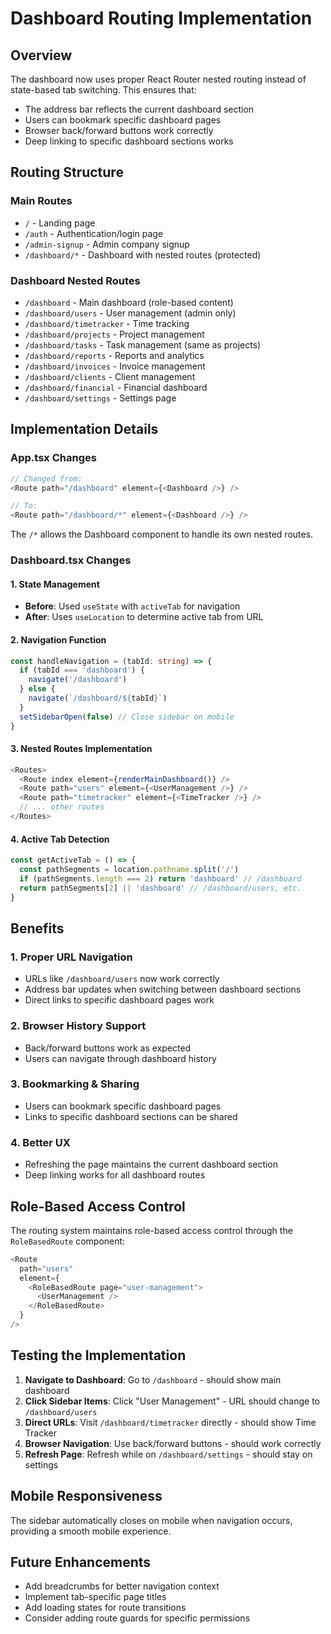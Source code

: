 # Dashboard Routing Implementation

## Overview
The dashboard now uses proper React Router nested routing instead of state-based tab switching. This ensures that:
- The address bar reflects the current dashboard section
- Users can bookmark specific dashboard pages
- Browser back/forward buttons work correctly
- Deep linking to specific dashboard sections works

## Routing Structure

### Main Routes
- `/` - Landing page
- `/auth` - Authentication/login page
- `/admin-signup` - Admin company signup
- `/dashboard/*` - Dashboard with nested routes (protected)

### Dashboard Nested Routes
- `/dashboard` - Main dashboard (role-based content)
- `/dashboard/users` - User management (admin only)
- `/dashboard/timetracker` - Time tracking
- `/dashboard/projects` - Project management
- `/dashboard/tasks` - Task management (same as projects)
- `/dashboard/reports` - Reports and analytics
- `/dashboard/invoices` - Invoice management
- `/dashboard/clients` - Client management
- `/dashboard/financial` - Financial dashboard
- `/dashboard/settings` - Settings page

## Implementation Details

### App.tsx Changes
```typescript
// Changed from:
<Route path="/dashboard" element={<Dashboard />} />

// To:
<Route path="/dashboard/*" element={<Dashboard />} />
```

The `/*` allows the Dashboard component to handle its own nested routes.

### Dashboard.tsx Changes

#### 1. State Management
- **Before**: Used `useState` with `activeTab` for navigation
- **After**: Uses `useLocation` to determine active tab from URL

#### 2. Navigation Function
```typescript
const handleNavigation = (tabId: string) => {
  if (tabId === 'dashboard') {
    navigate('/dashboard')
  } else {
    navigate(`/dashboard/${tabId}`)
  }
  setSidebarOpen(false) // Close sidebar on mobile
}
```

#### 3. Nested Routes Implementation
```typescript
<Routes>
  <Route index element={renderMainDashboard()} />
  <Route path="users" element={<UserManagement />} />
  <Route path="timetracker" element={<TimeTracker />} />
  // ... other routes
</Routes>
```

#### 4. Active Tab Detection
```typescript
const getActiveTab = () => {
  const pathSegments = location.pathname.split('/')
  if (pathSegments.length === 2) return 'dashboard' // /dashboard
  return pathSegments[2] || 'dashboard' // /dashboard/users, etc.
}
```

## Benefits

### 1. **Proper URL Navigation**
- URLs like `/dashboard/users` now work correctly
- Address bar updates when switching between dashboard sections
- Direct links to specific dashboard pages work

### 2. **Browser History Support**
- Back/forward buttons work as expected
- Users can navigate through dashboard history

### 3. **Bookmarking & Sharing**
- Users can bookmark specific dashboard pages
- Links to specific dashboard sections can be shared

### 4. **Better UX**
- Refreshing the page maintains the current dashboard section
- Deep linking works for all dashboard routes

## Role-Based Access Control
The routing system maintains role-based access control through the `RoleBasedRoute` component:

```typescript
<Route 
  path="users" 
  element={
    <RoleBasedRoute page="user-management">
      <UserManagement />
    </RoleBasedRoute>
  } 
/>
```

## Testing the Implementation

1. **Navigate to Dashboard**: Go to `/dashboard` - should show main dashboard
2. **Click Sidebar Items**: Click "User Management" - URL should change to `/dashboard/users`
3. **Direct URLs**: Visit `/dashboard/timetracker` directly - should show Time Tracker
4. **Browser Navigation**: Use back/forward buttons - should work correctly
5. **Refresh Page**: Refresh while on `/dashboard/settings` - should stay on settings

## Mobile Responsiveness
The sidebar automatically closes on mobile when navigation occurs, providing a smooth mobile experience.

## Future Enhancements
- Add breadcrumbs for better navigation context
- Implement tab-specific page titles
- Add loading states for route transitions
- Consider adding route guards for specific permissions
